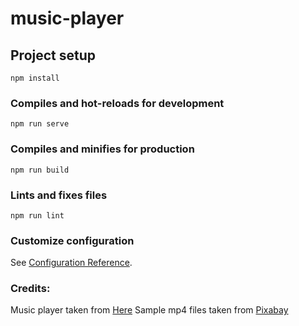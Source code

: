 # music-player

## Project setup
```
npm install
```

### Compiles and hot-reloads for development
```
npm run serve
```

### Compiles and minifies for production
```
npm run build
```

### Lints and fixes files
```
npm run lint
```

### Customize configuration
See [Configuration Reference](https://cli.vuejs.org/config/).

### Credits:
Music player taken from [Here](https://www.backlinkn.com/2020/11/make-music-player-using-html-and-css.html)
Sample mp4 files taken from [Pixabay](https://pixabay.com/)
